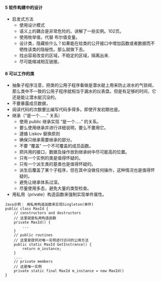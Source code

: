 #### 5 软件构建中的设计
- 启发式方法
  - 使用设计模式
  - 语义上的耦合是非常危险的。讲解了一些实例。102页。
  - 使用枚举值，代替 布尔值变量。
  - 设计类，隐藏些什么？如果能在给类的公开接口中增加函数或者数据而不牺牲该类的隐秘性。那么就做下去。
  - 找出容易改变的区域，不稳定的区域，隔离出来.
  - 尽可能缩减相互链接。

#### 6 可以工作的类
- 抽象子程序注意，把类的公用子程序看做是潜水艇上用来防止进水的气锁阀，那么类中不一致的公用子程序就相当于漏水的仪表盘。但是有足够的时间，它还是能让潜水艇沉没的。
- 不要暴露成员数据，
- 阅读代码的次数要比编写代码多得多。即使开发初期也是。
- 继承（“是一个......” 关系）
  - 使用 public 继承实现 “是一个.....” 的关系。
  - 要么使用继承并进行详细说明，要么不要用它。
  - 遵循 Liskov 替换原则
  - 确保只继承需要继承的部分。
  - 不要 “覆盖” 一个不可覆盖的成员函数。
  - 把共用的接口，数据及操作放到继承树中尽可能高的位置。
  - 只有一个实例的类是值得怀疑的。
  - 只有一个派生类的基类也是值得怀疑的。
  - 派生后覆盖了某个子程序，但在其中没做任何操作，这种情况也是值得怀疑的。
  - 避免让继承体系过深。
  - 尽量使用多态，避免大量的类型检查。
- 用私用（private）构造函数来强制实现单件属性。
```
Java示例： 用私用构造函数来实现Singleton(单件)
public class MaxId {
    // constructors and destructors
    // 这里就是私用构造函数
    private MaxId() {
        ...
    }
    // public routines
    // 这里是提供对唯一实例进行访问的公用方法
    public static MaxId GetInstrance() {
        return m_instance;
    }
    ....
    // private members
    // 这是唯一实例
    private static final MaxId m_instance = new MaxId()
}
```